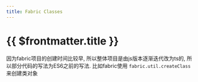 ```yaml
---
title: Fabric Classes
---
```


# {{ $frontmatter.title }}

因为fabric项目的创建时间比较早, 所以整体项目是由js版本逐渐迭代改为ts的, 所以部分代码的写法为ES6之前的写法.
比如fabric使用 `fabric.util.createClass` 来创建类对象
